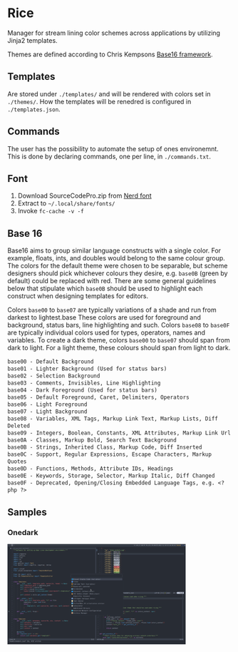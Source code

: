 # Rice

Manager for stream lining color schemes across applications by utilizing Jinja2 templates.

Themes are defined according to Chris Kempsons [Base16 framework](https://github.com/chriskempson/base16).

## Templates

Are stored under `./templates/` and will be rendered with colors set in `./themes/`.
How the templates will be renedred is configured in `./templates.json`.

## Commands

The user has the possibility to automate the setup of ones environemnt.
This is done by declaring commands, one per line, in `./commands.txt`.

## Font

1. Download SourceCodePro.zip from [ Nerd font ]( https://github.com/ryanoasis/nerd-fonts/releases )
2. Extract to `~/.local/share/fonts/`
3. Invoke `fc-cache -v -f`

## Base 16

Base16 aims to group similar language constructs with a single color.
For example, floats, ints, and doubles would belong to the same colour group.
The colors for the default theme were chosen to be separable,
but scheme designers should pick whichever colours they desire,
e.g. `base0B` (green by default) could be replaced with red.
There are some general guidelines below that stipulate which `base0B` should be used to
highlight each construct when designing templates for editors.

Colors `base00` to `base07` are typically variations of a shade and run from darkest to lightest.base
These colors are used for foreground and background, status bars, line highlighting and such.
Colors `base08` to `base0F` are typically individual colors used for types, operators, names and variables.
To create a dark theme, colors `base00` to `base07` should span from dark to light.
For a light theme, these colours should span from light to dark.

    base00 - Default Background
    base01 - Lighter Background (Used for status bars)
    base02 - Selection Background
    base03 - Comments, Invisibles, Line Highlighting
    base04 - Dark Foreground (Used for status bars)
    base05 - Default Foreground, Caret, Delimiters, Operators
    base06 - Light Foreground
    base07 - Light Background
    base08 - Variables, XML Tags, Markup Link Text, Markup Lists, Diff Deleted
    base09 - Integers, Boolean, Constants, XML Attributes, Markup Link Url
    base0A - Classes, Markup Bold, Search Text Background
    base0B - Strings, Inherited Class, Markup Code, Diff Inserted
    base0C - Support, Regular Expressions, Escape Characters, Markup Quotes
    base0D - Functions, Methods, Attribute IDs, Headings
    base0E - Keywords, Storage, Selector, Markup Italic, Diff Changed
    base0F - Deprecated, Opening/Closing Embedded Language Tags, e.g. <?php ?>

## Samples

### Onedark
<img src="./samples/onedarker.png" alt="onedarker" width="400px">
